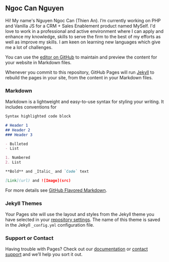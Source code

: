 ## Ngoc Can Nguyen

Hi!
My name's Nguyen Ngoc Can (Thien An). I’m currently working on PHP and Vanilla JS for a CRM + Sales Enablement product named MySelf.
I'd love to work in a professional and active environment where I can apply and enhance my knowledge, skills to serve the firm to the best of my efforts as well as improve my skills. I am keen on learning new languages which give me a lot of challenges.

You can use the [editor on GitHub](https://github.com/ngoccanscitech/ngoccanscitech.github.io/edit/main/index.md) to maintain and preview the content for your website in Markdown files.

Whenever you commit to this repository, GitHub Pages will run [Jekyll](https://jekyllrb.com/) to rebuild the pages in your site, from the content in your Markdown files.

### Markdown

Markdown is a lightweight and easy-to-use syntax for styling your writing. It includes conventions for

```markdown
Syntax highlighted code block

# Header 1
## Header 2
### Header 3

- Bulleted
- List

1. Numbered
2. List

**Bold** and _Italic_ and `Code` text

[Link](url) and ![Image](src)
```

For more details see [GitHub Flavored Markdown](https://guides.github.com/features/mastering-markdown/).

### Jekyll Themes

Your Pages site will use the layout and styles from the Jekyll theme you have selected in your [repository settings](https://github.com/ngoccanscitech/ngoccanscitech.github.io/settings/pages). The name of this theme is saved in the Jekyll `_config.yml` configuration file.

### Support or Contact

Having trouble with Pages? Check out our [documentation](https://docs.github.com/categories/github-pages-basics/) or [contact support](https://support.github.com/contact) and we’ll help you sort it out.
